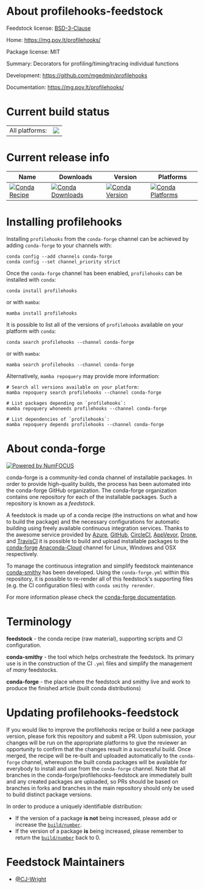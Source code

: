 About profilehooks-feedstock
============================

Feedstock license: [BSD-3-Clause](https://github.com/conda-forge/profilehooks-feedstock/blob/main/LICENSE.txt)

Home: https://mg.pov.lt/profilehooks/

Package license: MIT

Summary: Decorators for profiling/timing/tracing individual functions

Development: https://github.com/mgedmin/profilehooks

Documentation: https://mg.pov.lt/profilehooks/

Current build status
====================


<table><tr><td>All platforms:</td>
    <td>
      <a href="https://dev.azure.com/conda-forge/feedstock-builds/_build/latest?definitionId=6315&branchName=main">
        <img src="https://dev.azure.com/conda-forge/feedstock-builds/_apis/build/status/profilehooks-feedstock?branchName=main">
      </a>
    </td>
  </tr>
</table>

Current release info
====================

| Name | Downloads | Version | Platforms |
| --- | --- | --- | --- |
| [![Conda Recipe](https://img.shields.io/badge/recipe-profilehooks-green.svg)](https://anaconda.org/conda-forge/profilehooks) | [![Conda Downloads](https://img.shields.io/conda/dn/conda-forge/profilehooks.svg)](https://anaconda.org/conda-forge/profilehooks) | [![Conda Version](https://img.shields.io/conda/vn/conda-forge/profilehooks.svg)](https://anaconda.org/conda-forge/profilehooks) | [![Conda Platforms](https://img.shields.io/conda/pn/conda-forge/profilehooks.svg)](https://anaconda.org/conda-forge/profilehooks) |

Installing profilehooks
=======================

Installing `profilehooks` from the `conda-forge` channel can be achieved by adding `conda-forge` to your channels with:

```
conda config --add channels conda-forge
conda config --set channel_priority strict
```

Once the `conda-forge` channel has been enabled, `profilehooks` can be installed with `conda`:

```
conda install profilehooks
```

or with `mamba`:

```
mamba install profilehooks
```

It is possible to list all of the versions of `profilehooks` available on your platform with `conda`:

```
conda search profilehooks --channel conda-forge
```

or with `mamba`:

```
mamba search profilehooks --channel conda-forge
```

Alternatively, `mamba repoquery` may provide more information:

```
# Search all versions available on your platform:
mamba repoquery search profilehooks --channel conda-forge

# List packages depending on `profilehooks`:
mamba repoquery whoneeds profilehooks --channel conda-forge

# List dependencies of `profilehooks`:
mamba repoquery depends profilehooks --channel conda-forge
```


About conda-forge
=================

[![Powered by
NumFOCUS](https://img.shields.io/badge/powered%20by-NumFOCUS-orange.svg?style=flat&colorA=E1523D&colorB=007D8A)](https://numfocus.org)

conda-forge is a community-led conda channel of installable packages.
In order to provide high-quality builds, the process has been automated into the
conda-forge GitHub organization. The conda-forge organization contains one repository
for each of the installable packages. Such a repository is known as a *feedstock*.

A feedstock is made up of a conda recipe (the instructions on what and how to build
the package) and the necessary configurations for automatic building using freely
available continuous integration services. Thanks to the awesome service provided by
[Azure](https://azure.microsoft.com/en-us/services/devops/), [GitHub](https://github.com/),
[CircleCI](https://circleci.com/), [AppVeyor](https://www.appveyor.com/),
[Drone](https://cloud.drone.io/welcome), and [TravisCI](https://travis-ci.com/)
it is possible to build and upload installable packages to the
[conda-forge](https://anaconda.org/conda-forge) [Anaconda-Cloud](https://anaconda.org/)
channel for Linux, Windows and OSX respectively.

To manage the continuous integration and simplify feedstock maintenance
[conda-smithy](https://github.com/conda-forge/conda-smithy) has been developed.
Using the ``conda-forge.yml`` within this repository, it is possible to re-render all of
this feedstock's supporting files (e.g. the CI configuration files) with ``conda smithy rerender``.

For more information please check the [conda-forge documentation](https://conda-forge.org/docs/).

Terminology
===========

**feedstock** - the conda recipe (raw material), supporting scripts and CI configuration.

**conda-smithy** - the tool which helps orchestrate the feedstock.
                   Its primary use is in the construction of the CI ``.yml`` files
                   and simplify the management of *many* feedstocks.

**conda-forge** - the place where the feedstock and smithy live and work to
                  produce the finished article (built conda distributions)


Updating profilehooks-feedstock
===============================

If you would like to improve the profilehooks recipe or build a new
package version, please fork this repository and submit a PR. Upon submission,
your changes will be run on the appropriate platforms to give the reviewer an
opportunity to confirm that the changes result in a successful build. Once
merged, the recipe will be re-built and uploaded automatically to the
`conda-forge` channel, whereupon the built conda packages will be available for
everybody to install and use from the `conda-forge` channel.
Note that all branches in the conda-forge/profilehooks-feedstock are
immediately built and any created packages are uploaded, so PRs should be based
on branches in forks and branches in the main repository should only be used to
build distinct package versions.

In order to produce a uniquely identifiable distribution:
 * If the version of a package **is not** being increased, please add or increase
   the [``build/number``](https://docs.conda.io/projects/conda-build/en/latest/resources/define-metadata.html#build-number-and-string).
 * If the version of a package **is** being increased, please remember to return
   the [``build/number``](https://docs.conda.io/projects/conda-build/en/latest/resources/define-metadata.html#build-number-and-string)
   back to 0.

Feedstock Maintainers
=====================

* [@CJ-Wright](https://github.com/CJ-Wright/)

